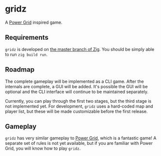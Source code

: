 # gridz

A [Power Grid](https://en.wikipedia.org/wiki/Power_Grid) inspired game. 

## Requirements

`gridz` is developed on [the master branch of Zig](https://ziglang.org). You should be simply able to run `zig build run`. 

## Roadmap

The complete gameplay will be implemented as a CLI game. After the internals are complete, a GUI will be added. It's possible the GUI will be optional and the CLI interface will continue to be maintained separately. 

Currently, you can play through the first two stages, but the third stage is not implemented yet. For development, `gridz` uses a hard-coded map and player list, but these will be made customizable before the first release.

## Gameplay

`gridz` has very similar gameplay to [Power Grid](https://en.wikipedia.org/wiki/Power_Grid), which is a fantastic game! A separate set of rules is not yet available, but if you are familiar with Power Grid, you will know how to play `gridz`. 

